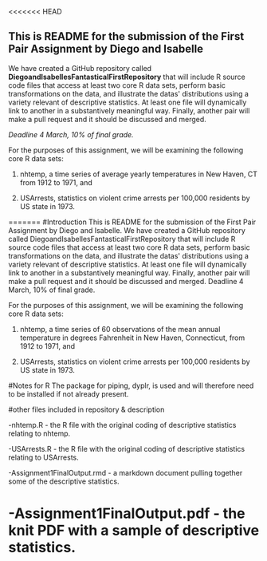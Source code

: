 <<<<<<< HEAD
## This is README for the submission of the First Pair Assignment by Diego and Isabelle
We have created a GitHub repository called **DiegoandIsabellesFantasticalFirstRepository** that will include R source code files that access at least two core R data sets, perform basic transformations on the data, and illustrate the datas' distributions using a variety relevant of descriptive statistics. At least one file will dynamically link to another in a substantively meaningful way. Finally, another pair will make a pull request and it should be discussed and merged.

_Deadline 4 March, 10% of final grade._

For the purposes of this assignment, we will be examining the following core R data sets:

1) nhtemp, a time series of average yearly temperatures in New Haven, CT from 1912 to 1971, and

2) USArrests, statistics on violent crime arrests per 100,000 residents by US state in 1973.

=======
#Introduction
This is README for the submission of the First Pair Assignment by Diego and Isabelle. We have created a GitHub repository called DiegoandIsabellesFantasticalFirstRepository that will include R source code files that access at least two core R data sets, perform basic transformations on the data, and illustrate the datas' distributions using a variety relevant of descriptive statistics. At least one file will dynamically link to another in a substantively meaningful way. Finally, another pair will make a pull request and it should be discussed and merged. Deadline 4 March, 10% of final grade.

For the purposes of this assignment, we will be examining the following core R data sets:

1) nhtemp, a time series of 60 observations of the mean annual temperature in degrees Fahrenheit in New Haven, Connecticut, from 1912 to 1971, and 

2) USArrests, statistics on violent crime arrests per 100,000 residents by US state in 1973.

#Notes for R
The package for piping, dyplr, is used and will therefore need to be installed if not already present.

#other files included in repository & description

-nhtemp.R - the R file with the original coding of descriptive statistics relating to nhtemp.

-USArrests.R - the R file with the original coding of descriptive statistics relating to USArrests.

-Assignment1FinalOutput.rmd - a markdown document pulling together some of the descriptive statistics.

-Assignment1FinalOutput.pdf - the knit PDF with a sample of descriptive statistics.
=======

